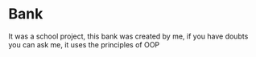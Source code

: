 # Bank
It was a school project, this bank was created by me, if you have doubts you can ask me, it uses the principles of OOP 
